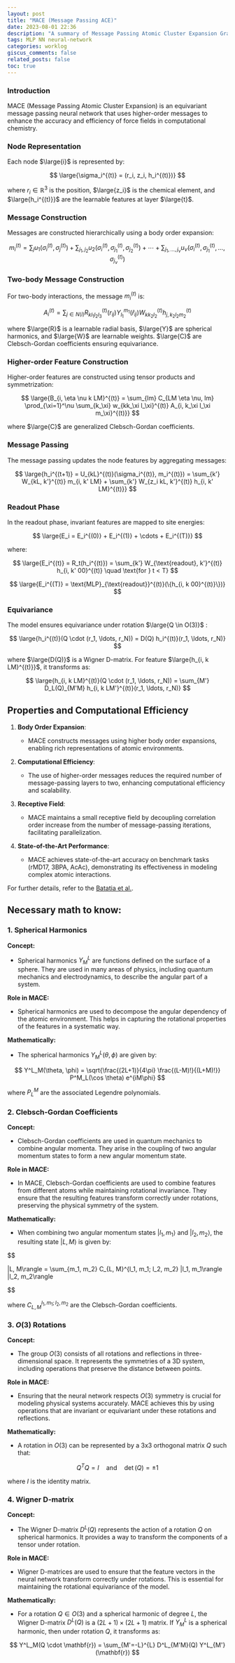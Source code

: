 ```yaml
---
layout: post
title: "MACE (Message Passing ACE)"
date: 2023-08-01 22:36
description: "A summary of Message Passing Atomic Cluster Expansion Graph Neural Networks"
tags: MLP NN neural-network
categories: worklog
giscus_comments: false
related_posts: false
toc: true
---
```


### **Introduction**
MACE (Message Passing Atomic Cluster Expansion) is an equivariant message passing neural network that uses higher-order messages to enhance the accuracy and efficiency of force fields in computational chemistry.

### **Node Representation**
Each node $\large{i}$ is represented by:

$$
\large{\sigma_i^{(t)} = (r_i, z_i, h_i^{(t)})}
$$

where $r_i \in \mathbb{R}^3$ is the position, $\large{z_i}$ is the chemical element, and $\large{h_i^{(t)}}$ are the learnable features at layer $\large{t}$.

### **Message Construction**
Messages are constructed hierarchically using a body order expansion:

$$
m_i^{(t)} = \sum_j u_1(\sigma_i^{(t)}, \sigma_j^{(t)}) + \sum_{j_1, j_2} u_2(\sigma_i^{(t)}, \sigma_{j_1}^{(t)}, \sigma_{j_2}^{(t)}) + \cdots + \sum_{j_1, \ldots, j_\nu} u_\nu(\sigma_i^{(t)}, \sigma_{j_1}^{(t)}, \ldots, \sigma_{j_\nu}^{(t)})
$$

### **Two-body Message Construction**
For two-body interactions, the message  $m_i^{(t)}$  is:

$$
A_i^{(t)} = \sum_{j \in N(i)} R_{kl_1l_2l_3}^{(t)}(r_{ij}) Y_{l_1}^{m_1}(\hat{r}_{ij}) W_{kk_2l_2}^{(t)} h_{j,k_2l_2m_2}^{(t)}
$$

where  $\large{R}$  is a learnable radial basis,  $\large{Y}$  are spherical harmonics, and  $\large{W}$  are learnable weights.  $\large{C}$  are Clebsch-Gordan coefficients ensuring equivariance.

### **Higher-order Feature Construction**
Higher-order features are constructed using tensor products and symmetrization:

$$
\large{B_{i, \eta \nu k LM}^{(t)} = \sum_{lm} C_{LM \eta \nu, lm} \prod_{\xi=1}^\nu \sum_{k_\xi} w_{kk_\xi l_\xi}^{(t)} A_{i, k_\xi l_\xi m_\xi}^{(t)}}
$$

where  $\large{C}$  are generalized Clebsch-Gordan coefficients.

### **Message Passing**
The message passing updates the node features by aggregating messages:

$$
\large{h_i^{(t+1)} = U_{kL}^{(t)}(\sigma_i^{(t)}, m_i^{(t)}) = \sum_{k'} W_{kL, k'}^{(t)} m_{i, k' LM} + \sum_{k'} W_{z_i kL, k'}^{(t)} h_{i, k' LM}^{(t)}}
$$

### **Readout Phase**
In the readout phase, invariant features are mapped to site energies:

$$
\large{E_i = E_i^{(0)} + E_i^{(1)} + \cdots + E_i^{(T)}}
$$

where:

$$
\large{E_i^{(t)} = R_t(h_i^{(t)}) = \sum_{k'} W_{\text{readout}, k'}^{(t)} h_{i, k' 00}^{(t)} \quad \text{for } t < T}
$$

$$
\large{E_i^{(T)} = \text{MLP}_{\text{readout}}^{(t)}(\{h_{i, k 00}^{(t)}\})}
$$

### **Equivariance**
The model ensures equivariance under rotation  $\large{Q \in O(3)}$ :

$$
\large{h_i^{(t)}(Q \cdot (r_1, \ldots, r_N)) = D(Q) h_i^{(t)}(r_1, \ldots, r_N)}
$$

where $\large{D(Q)}$ is a Wigner D-matrix. For feature $\large{h_{i, k LM}^{(t)}}$, it transforms as:

$$
\large{h_{i, k LM}^{(t)}(Q \cdot (r_1, \ldots, r_N)) = \sum_{M'} D_L(Q)_{M'M} h_{i, k LM'}^{(t)}(r_1, \ldots, r_N)}
$$

## Properties and Computational Efficiency

1. **Body Order Expansion**:
   - MACE constructs messages using higher body order expansions, enabling rich representations of atomic environments.

2. **Computational Efficiency**:
   - The use of higher-order messages reduces the required number of message-passing layers to two, enhancing computational efficiency and scalability.

3. **Receptive Field**:
   - MACE maintains a small receptive field by decoupling correlation order increase from the number of message-passing iterations, facilitating parallelization.

4. **State-of-the-Art Performance**:
   - MACE achieves state-of-the-art accuracy on benchmark tasks (rMD17, 3BPA, AcAc), demonstrating its effectiveness in modeling complex atomic interactions.

For further details, refer to the [Batatia et al.](https://arxiv.org/abs/2206.07697).


## Necessary math to know:


### 1. **Spherical Harmonics**

**Concept:**
- Spherical harmonics $Y^L_M$ are functions defined on the surface of a sphere. They are used in many areas of physics, including quantum mechanics and electrodynamics, to describe the angular part of a system.

**Role in MACE:**
- Spherical harmonics are used to decompose the angular dependency of the atomic environment. This helps in capturing the rotational properties of the features in a systematic way.

**Mathematically:**
- The spherical harmonics $Y^L_M(\theta, \phi)$ are given by:

$$
  Y^L_M(\theta, \phi) = \sqrt{\frac{(2L+1)}{4\pi} \frac{(L-M)!}{(L+M)!}} P^M_L(\cos \theta) e^{iM\phi}
$$

where $P^M_L$ are the associated Legendre polynomials.

### 2. **Clebsch-Gordan Coefficients**

**Concept:**
- Clebsch-Gordan coefficients are used in quantum mechanics to combine angular momenta. They arise in the coupling of two angular momentum states to form a new angular momentum state.

**Role in MACE:**
- In MACE, Clebsch-Gordan coefficients are used to combine features from different atoms while maintaining rotational invariance. They ensure that the resulting features transform correctly under rotations, preserving the physical symmetry of the system.

**Mathematically:**
- When combining two angular momentum states  $\vert l_1, m_1\rangle$  and  $\vert l_2, m_2\rangle$, the resulting state  $\vert L, M\rangle$  is given by:

$$

|L, M\rangle = \sum_{m_1, m_2} C_{L, M}^{l_1, m_1; l_2, m_2} |l_1, m_1\rangle |l_2, m_2\rangle

$$

where  $C_{L, M}^{l_1, m_1; l_2, m_2}$  are the Clebsch-Gordan coefficients.

### 3. **$O(3)$ Rotations**

**Concept:**
- The group $O(3)$ consists of all rotations and reflections in three-dimensional space. It represents the symmetries of a 3D system, including operations that preserve the distance between points.

**Role in MACE:**
- Ensuring that the neural network respects $O(3)$ symmetry is crucial for modeling physical systems accurately. MACE achieves this by using operations that are invariant or equivariant under these rotations and reflections.

**Mathematically:**
- A rotation in $O(3)$ can be represented by a 3x3 orthogonal matrix $Q$ such that:

$$
  Q^T Q = I \quad \text{and} \quad \det(Q) = \pm 1
$$

where $I$ is the identity matrix.

### 4. **Wigner D-matrix**

**Concept:**
- The Wigner D-matrix $D^L(Q)$ represents the action of a rotation $Q$ on spherical harmonics. It provides a way to transform the components of a tensor under rotation.

**Role in MACE:**
- Wigner D-matrices are used to ensure that the feature vectors in the neural network transform correctly under rotations. This is essential for maintaining the rotational equivariance of the model.

**Mathematically:**
- For a rotation $Q \in O(3)$ and a spherical harmonic of degree $L$, the Wigner D-matrix $D^L(Q)$ is a $(2L+1) \times (2L+1)$ matrix. If $Y^L_M$ is a spherical harmonic, then under rotation $Q$, it transforms as:

$$
  Y^L_M(Q \cdot \mathbf{r}) = \sum_{M'=-L}^{L} D^L_{M'M}(Q) Y^L_{M'}(\mathbf{r})
$$


